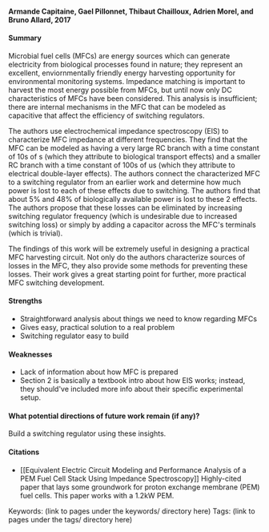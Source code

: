 #### Armande Capitaine, Gael Pillonnet, Thibaut Chailloux, Adrien Morel, and Bruno Allard, 2017
#### Summary
Microbial fuel cells (MFCs) are energy sources which can generate electricity from biological processes found in nature; they represent an excellent, enviornmentally friendly energy harvesting opportunity for environmental monitoring systems. Impedance matching is important to harvest the most energy possible from MFCs, but until now only DC characteristics of MFCs have been considered. This analysis is insufficient; there are internal mechanisms in the MFC that can be modeled as capacitive that affect the efficiency of switching regulators.

The authors use electrochemical impedance spectroscopy (EIS) to characterize MFC impedance at different frequencies. They find that the MFC can be modeled as having a very large RC branch with a time constant of 10s of s (which they attribute to biological transport effects) and a smaller RC branch with a time constant of 100s of us (which they attribute to electrical double-layer effects). The authors connect the characterized MFC to a switching regulator from an earlier work and determine how much power is lost to each of these effects due to switching. The authors find that about 5% and 48% of biologically available power is lost to these 2 effects. The authors propose that these losses can be eliminated by increasing switching regulator frequency (which is undesirable due to increased switching loss) or simply by adding a capacitor across the MFC's terminals (which is trivial).

The findings of this work will be extremely useful in designing a practical MFC harvesting circuit. Not only do the authors characterize sources of losses in the MFC, they also provide some methods for preventing these losses. Their work gives a great starting point for further, more practical MFC switching development.

#### Strengths
* Straightforward analysis about things we need to know regarding MFCs
* Gives easy, practical solution to a real problem
* Switching regulator easy to build

#### Weaknesses
  - Lack of information about how MFC is prepared
  - Section 2 is basically a textbook intro about how EIS works; instead, they should've included more info about their specific experimental setup.

#### What potential directions of future work remain (if any)?
Build a switching regulator using these insights.

#### Citations
 * [[Equivalent Electric Circuit Modeling and Performance Analysis of a PEM Fuel Cell Stack Using Impedance Spectroscopy]]
   Highly-cited paper that lays some groundwork for proton exchange membrane (PEM) fuel cells. This paper works with a 1.2kW PEM.

Keywords: (link to pages under the keywords/ directory here)
Tags: (link to pages under the tags/ directory here)